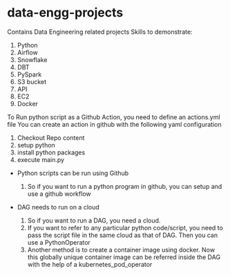 # data-engg-projects
Contains Data Engineering related projects
Skills to demonstrate:
1) Python
2) Airflow
3) Snowflake
4) DBT
5) PySpark
6) S3 bucket
7) API
8) EC2
9) Docker

To Run python script as a Github Action, you need to define an actions.yml file
You can create an action in github with the following yaml configuration
1) Checkout Repo content
2) setup python
3) install python packages
4) execute main.py
   
- Python scripts can be run using Github
  1) So if you want to run a python program in github, you can setup and use a github workflow

- DAG needs to run on a cloud
  1) So if you want to run a DAG, you need a cloud.
  2) If you want to refer to any particular python code/script, you need to pass the script file in the same cloud as that of DAG. Then you can use a PythonOperator
  3) Another method is to create a container image using docker. Now this globally unique container image can be referred inside the DAG with the help of a kubernetes_pod_operator
